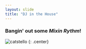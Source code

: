 ```yaml
---
layout: slide
title: "DJ in the House"
---
```


### Bangin' out some _Mixin Rythm_! 

![catstello](https://octodex.github.com/images/catstello.png)
{: .center}
